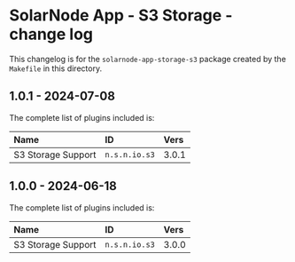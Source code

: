 # SolarNode App - S3 Storage - change log

This changelog is for the `solarnode-app-storage-s3` package created by the `Makefile` in this
directory.

## 1.0.1 - 2024-07-08

The complete list of plugins included is:

| Name               | ID            | Vers  |
|:-------------------|:--------------|:------|
| S3 Storage Support | `n.s.n.io.s3` | 3.0.1 |


## 1.0.0 - 2024-06-18

The complete list of plugins included is:

| Name               | ID            | Vers  |
|:-------------------|:--------------|:------|
| S3 Storage Support | `n.s.n.io.s3` | 3.0.0 |
